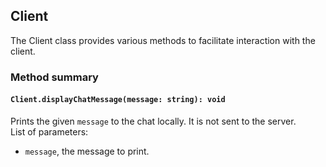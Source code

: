 ## Client

The Client class provides various methods to facilitate interaction with the client.

### Method summary

#### `Client.displayChatMessage(message: string): void`
Prints the given `message` to the chat locally. It is not sent to the server. <br>
List of parameters:
- `message`, the message to print.